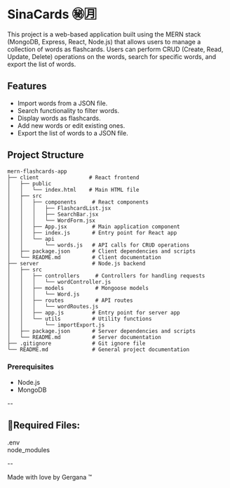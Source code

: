 # SinaCards ㊙🈷

This project is a web-based application built using the MERN stack (MongoDB, Express, React, Node.js) that allows users to manage a collection of words as flashcards. Users can perform CRUD (Create, Read, Update, Delete) operations on the words, search for specific words, and export the list of words.

## Features

- Import words from a JSON file.
- Search functionality to filter words.
- Display words as flashcards.
- Add new words or edit existing ones.
- Export the list of words to a JSON file.

## Project Structure

```
mern-flashcards-app
├── client                # React frontend
│   ├── public
│   │   └── index.html    # Main HTML file
│   ├── src
│   │   ├── components     # React components
│   │   │   ├── FlashcardList.jsx
│   │   │   ├── SearchBar.jsx
│   │   │   └── WordForm.jsx
│   │   ├── App.jsx        # Main application component
│   │   ├── index.js       # Entry point for React app
│   │   └── api
│   │       └── words.js   # API calls for CRUD operations
│   ├── package.json       # Client dependencies and scripts
│   └── README.md          # Client documentation
├── server                 # Node.js backend
│   ├── src
│   │   ├── controllers     # Controllers for handling requests
│   │   │   └── wordController.js
│   │   ├── models          # Mongoose models
│   │   │   └── Word.js
│   │   ├── routes          # API routes
│   │   │   └── wordRoutes.js
│   │   ├── app.js         # Entry point for server app
│   │   └── utils          # Utility functions
│   │       └── importExport.js
│   ├── package.json       # Server dependencies and scripts
│   └── README.md          # Server documentation
├── .gitignore             # Git ignore file
└── README.md              # General project documentation
```

### Prerequisites

- Node.js
- MongoDB

--

🔺Required Files: <br>
--
.env <br>
node_modules

--

Made with love by Gergana ™
